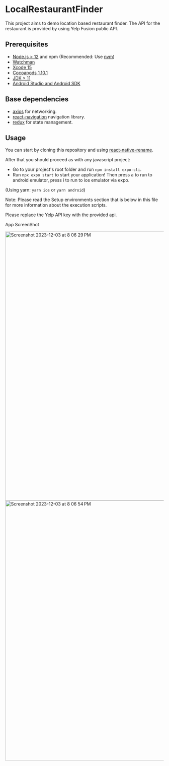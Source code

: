 # LocalRestaurantFinder

This project aims to demo location based restaurant finder.
The API for the restaurant is provided by using Yelp Fusion public API.


## Prerequisites

- [Node.js > 12](https://nodejs.org) and npm (Recommended: Use [nvm](https://github.com/nvm-sh/nvm))
- [Watchman](https://facebook.github.io/watchman)
- [Xcode 15](https://developer.apple.com/xcode)
- [Cocoapods 1.10.1](https://cocoapods.org)
- [JDK > 11](https://www.oracle.com/java/technologies/javase-jdk11-downloads.html)
- [Android Studio and Android SDK](https://developer.android.com/studio)

## Base dependencies

- [axios](https://github.com/axios/axios) for networking.
- [react-navigation](https://reactnavigation.org/) navigation library.
- [redux](https://redux.js.org/) for state management.

## Usage


You can start by cloning this repository and using [react-native-rename](https://github.com/mudin89/LocalRestaurantFinder). 

After that you should proceed as with any javascript project:

- Go to your project's root folder and run `npm install expo-cli`.
- Run `npx expo start` to start your application! 
Then press a to run to android emulator, press i to run to ios emulator via expo.

(Using yarn: `yarn ios` or `yarn android`)

Note: Please read the Setup environments section that is below in this file for more information about the execution scripts.

Please replace the Yelp API key with the provided api.



App ScreenShot


<img width="854" alt="Screenshot 2023-12-03 at 8 06 29 PM" src="https://github.com/mudin89/LocalRestaurantFinder/assets/11038360/0bc975d8-3434-45f7-8639-ec1c19015ff3">


<img width="826" alt="Screenshot 2023-12-03 at 8 06 54 PM" src="https://github.com/mudin89/LocalRestaurantFinder/assets/11038360/cd639edb-61cb-46b2-9623-7111c50d24e1">





